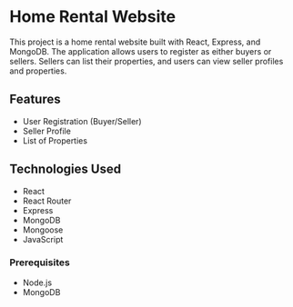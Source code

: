 # Home Rental Website

This project is a home rental website built with React, Express, and MongoDB. The application allows users to register as either buyers or sellers. Sellers can list their properties, and users can view seller profiles and properties.

## Features

- User Registration (Buyer/Seller)
- Seller Profile
- List of Properties

## Technologies Used

- React
- React Router
- Express
- MongoDB
- Mongoose
- JavaScript

### Prerequisites

- Node.js
- MongoDB

